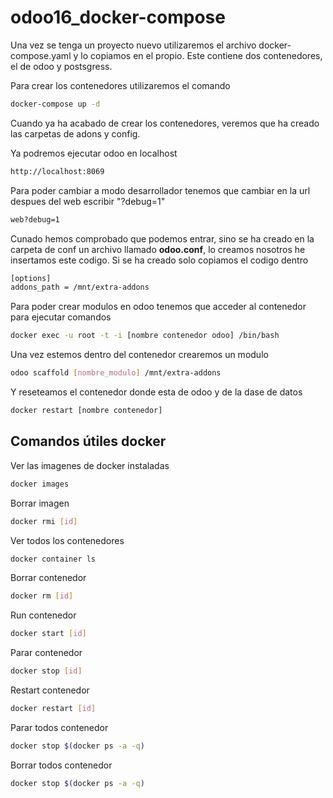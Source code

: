 # odoo16_docker-compose

Una vez se tenga un proyecto nuevo utilizaremos el archivo docker-compose.yaml y lo copiamos en el propio. Este contiene dos contenedores, el de odoo y postsgress.

Para crear los contenedores utilizaremos el comando 

```bash  
docker-compose up -d 
```

Cuando ya ha acabado de crear los contenedores, veremos que ha creado las carpetas de adons y config. 

Ya podremos ejecutar odoo en localhost

```bash  
http://localhost:8069 
```

Para poder cambiar a modo desarrollador tenemos que cambiar en la url despues del web escribir "?debug=1"

```bash  
web?debug=1
```

Cunado hemos comprobado que podemos entrar, sino se ha creado en la carpeta de conf un archivo llamado <strong>odoo.conf</strong>, lo creamos nosotros he insertamos este codigo. Si se ha creado solo copiamos el codigo dentro

```bash  
[options]
addons_path = /mnt/extra-addons
```

Para poder crear modulos en odoo tenemos que acceder al contenedor para ejecutar comandos

```bash  
docker exec -u root -t -i [nombre contenedor odoo] /bin/bash
```

Una vez estemos dentro del contenedor crearemos un modulo

```bash  
odoo scaffold [nombre_modulo] /mnt/extra-addons
```

Y reseteamos el contenedor donde esta de odoo y de la dase de datos

```bash
docker restart [nombre contenedor]
```



## Comandos útiles docker

Ver las imagenes de docker instaladas 
```bash
docker images
```

Borrar imagen 
```bash
docker rmi [id]
```

Ver todos los contenedores 
```bash
docker container ls
```

Borrar contenedor 
```bash
docker rm [id]
```

Run contenedor 
```bash
docker start [id]
```

Parar contenedor 
```bash
docker stop [id]
```


Restart contenedor 
```bash
docker restart [id]
```

Parar todos contenedor 
```bash
docker stop $(docker ps -a -q)
```

Borrar todos contenedor 
```bash
docker stop $(docker ps -a -q)
```

